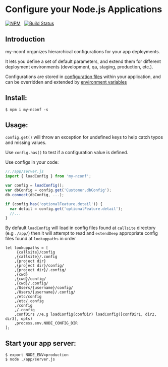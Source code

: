 # Configure your Node.js Applications

[![NPM](https://nodei.co/npm/my-nconf.svg?downloads=true&downloadRank=true)](https://nodei.co/npm/my-nconf/)&nbsp;&nbsp;
[![Build Status](https://travis-ci.org/giang12/node-config.svg?branch=master)](https://travis-ci.org/giang12/node-config)

## Introduction

my-nconf organizes hierarchical configurations for your app deployments.

It lets you define a set of default parameters,
and extend them for different deployment environments (development, qa, staging, production, etc.).

Configurations are stored in [configuration files](https://github.com/lorenwest/node-config/wiki/Configuration-Files) within your application, and can be overridden and extended by [environment variables](https://github.com/lorenwest/node-config/wiki/Environment-Variables)

## Install:

```shell
$ npm i my-nconf -s
```

## Usage:

`config.get()` will throw an exception for undefined keys to help catch typos and missing values.

Use `config.has()` to test if a configuration value is defined.

Use configs in your code:

```js
//./app/server.js
import { loadConfig } from 'my-nconf';

var config = loadConfig();
var dbConfig = config.get('Customer.dbConfig');
db.connect(dbConfig, ...);

if (config.has('optionalFeature.detail')) {
  var detail = config.get('optionalFeature.detail');
  //...
}
```

By default `loadConfig` will load in config files found at `callsite` directory (e.g `./app/`)
then it will attempt to read and `extendDeep` appropriate config files found at `lookuppaths` in order

```
let lookuppaths = [
	 {callsite}/config
	,{callsite}/.config
	,{project dir}
	,{project dir}/config/
	,{project dir}/.config/
	,{cwd}
	,{cwd}/config/
	,{cwd}/.config/
	,/Users/{username}/config/
	,/Users/{username}/.config/
	,/etc/config
	,/etc/.config
	,/config
	,/.config
	,confDirs //e.g loadConfig(confDir) loadConfig([confDir1, dir2, dir3], opts)
	,process.env.NODE_CONFIG_DIR
];
```

## Start your app server:

```shell
$ export NODE_ENV=production
$ node ./app/server.js
```
